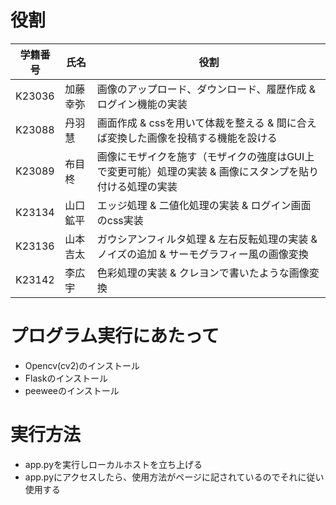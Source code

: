# 役割

| 学籍番号    | 氏名  | 役割  |
| -------------- | ------------------- | ------------------------------------------| 
| K23036 | 加藤幸弥 | 画像のアップロード、ダウンロード、履歴作成 & ログイン機能の実装|
| K23088 | 丹羽慧 | 画面作成 & cssを用いて体裁を整える & 間に合えば変換した画像を投稿する機能を設ける|
| K23089 | 布目柊 | 画像にモザイクを施す（モザイクの強度はGUI上で変更可能）処理の実装 & 画像にスタンプを貼り付ける処理の実装|
| K23134 | 山口鉱平 | エッジ処理 & 二値化処理の実装 & ログイン画面のcss実装|
| K23136 | 山本吉太 | ガウシアンフィルタ処理 & 左右反転処理の実装 & ノイズの追加 & サーモグラフィー風の画像変換|
| K23142 | 李広宇 | 色彩処理の実装 & クレヨンで書いたような画像変換|

# プログラム実行にあたって
- Opencv(cv2)のインストール
- Flaskのインストール
- peeweeのインストール

# 実行方法
- app.pyを実行しローカルホストを立ち上げる
- app.pyにアクセスしたら、使用方法がページに記されているのでそれに従い使用する